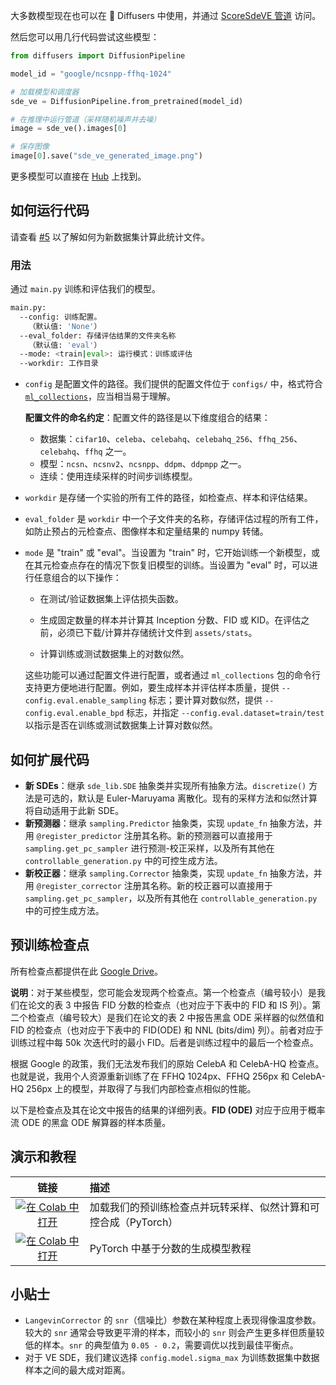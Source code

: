 大多数模型现在也可以在 🧨 Diffusers 中使用，并通过 [ScoreSdeVE 管道](https://huggingface.co/docs/diffusers/api/pipelines/score_sde_ve) 访问。

然后您可以用几行代码尝试这些模型：

```python
from diffusers import DiffusionPipeline

model_id = "google/ncsnpp-ffhq-1024"

# 加载模型和调度器
sde_ve = DiffusionPipeline.from_pretrained(model_id)

# 在推理中运行管道（采样随机噪声并去噪）
image = sde_ve().images[0]

# 保存图像
image[0].save("sde_ve_generated_image.png")
```

更多模型可以直接在 [Hub](https://huggingface.co/models?library=diffusers&pipeline_tag=unconditional-image-generation&sort=downloads&search=ncsnpp) 上找到。

## 如何运行代码

请查看 [#5](https://github.com/yang-song/score_sde/pull/5) 以了解如何为新数据集计算此统计文件。

### 用法

通过 `main.py` 训练和评估我们的模型。

```sh
main.py:
  --config: 训练配置。
    （默认值: 'None'）
  --eval_folder: 存储评估结果的文件夹名称
    （默认值: 'eval'）
  --mode: <train|eval>: 运行模式：训练或评估
  --workdir: 工作目录
```

* `config` 是配置文件的路径。我们提供的配置文件位于 `configs/` 中，格式符合 [`ml_collections`](https://github.com/google/ml_collections)，应当相当易于理解。

  **配置文件的命名约定**：配置文件的路径是以下维度组合的结果：
  * 数据集：`cifar10`、`celeba`、`celebahq`、`celebahq_256`、`ffhq_256`、`celebahq`、`ffhq` 之一。
  * 模型：`ncsn`、`ncsnv2`、`ncsnpp`、`ddpm`、`ddpmpp` 之一。
  * 连续：使用连续采样的时间步训练模型。

* `workdir` 是存储一个实验的所有工件的路径，如检查点、样本和评估结果。

* `eval_folder` 是 `workdir` 中一个子文件夹的名称，存储评估过程的所有工件，如防止预占的元检查点、图像样本和定量结果的 numpy 转储。

* `mode` 是 "train" 或 "eval"。当设置为 "train" 时，它开始训练一个新模型，或在其元检查点存在的情况下恢复旧模型的训练。当设置为 "eval" 时，可以进行任意组合的以下操作：

  * 在测试/验证数据集上评估损失函数。

  * 生成固定数量的样本并计算其 Inception 分数、FID 或 KID。在评估之前，必须已下载/计算并存储统计文件到 `assets/stats`。

  * 计算训练或测试数据集上的对数似然。

  这些功能可以通过配置文件进行配置，或者通过 `ml_collections` 包的命令行支持更方便地进行配置。例如，要生成样本并评估样本质量，提供 `--config.eval.enable_sampling` 标志；要计算对数似然，提供 `--config.eval.enable_bpd` 标志，并指定 `--config.eval.dataset=train/test` 以指示是否在训练或测试数据集上计算对数似然。

## 如何扩展代码
* **新 SDEs**：继承 `sde_lib.SDE` 抽象类并实现所有抽象方法。`discretize()` 方法是可选的，默认是 Euler-Maruyama 离散化。现有的采样方法和似然计算将自动适用于此新 SDE。
* **新预测器**：继承 `sampling.Predictor` 抽象类，实现 `update_fn` 抽象方法，并用 `@register_predictor` 注册其名称。新的预测器可以直接用于 `sampling.get_pc_sampler` 进行预测-校正采样，以及所有其他在 `controllable_generation.py` 中的可控生成方法。
* **新校正器**：继承 `sampling.Corrector` 抽象类，实现 `update_fn` 抽象方法，并用 `@register_corrector` 注册其名称。新的校正器可以直接用于 `sampling.get_pc_sampler`，以及所有其他在 `controllable_generation.py` 中的可控生成方法。

## 预训练检查点
所有检查点都提供在此 [Google Drive](https://drive.google.com/drive/folders/1tFmF_uh57O6lx9ggtZT_5LdonVK2cV-e?usp=sharing)。

**说明**：对于某些模型，您可能会发现两个检查点。第一个检查点（编号较小）是我们在论文的表 3 中报告 FID 分数的检查点（也对应于下表中的 FID 和 IS 列）。第二个检查点（编号较大）是我们在论文的表 2 中报告黑盒 ODE 采样器的似然值和 FID 的检查点（也对应于下表中的 FID(ODE) 和 NNL (bits/dim) 列）。前者对应于训练过程中每 50k 次迭代时的最小 FID。后者是训练过程中的最后一个检查点。

根据 Google 的政策，我们无法发布我们的原始 CelebA 和 CelebA-HQ 检查点。也就是说，我用个人资源重新训练了在 FFHQ 1024px、FFHQ 256px 和 CelebA-HQ 256px 上的模型，并取得了与我们内部检查点相似的性能。

以下是检查点及其在论文中报告的结果的详细列表。**FID (ODE)** 对应于应用于概率流 ODE 的黑盒 ODE 解算器的样本质量。


## 演示和教程
| 链接 | 描述 |
|:----:|:-----|
|[![在 Colab 中打开](https://colab.research.google.com/assets/colab-badge.svg)](https://colab.research.google.com/drive/17lTrPLTt_0EDXa4hkbHmbAFQEkpRDZnh?usp=sharing) | 加载我们的预训练检查点并玩转采样、似然计算和可控合成（PyTorch） |
|[![在 Colab 中打开](https://colab.research.google.com/assets/colab-badge.svg)](https://colab.research.google.com/drive/120kYYBOVa1i0TD85RjlEkFjaWDxSFUx3?usp=sharing)| PyTorch 中基于分数的生成模型教程 |


## 小贴士
* `LangevinCorrector` 的 `snr`（信噪比）参数在某种程度上表现得像温度参数。较大的 `snr` 通常会导致更平滑的样本，而较小的 `snr` 则会产生更多样但质量较低的样本。`snr` 的典型值为 `0.05 - 0.2`，需要调优以找到最佳平衡点。
* 对于 VE SDE，我们建议选择 `config.model.sigma_max` 为训练数据集中数据样本之间的最大成对距离。
